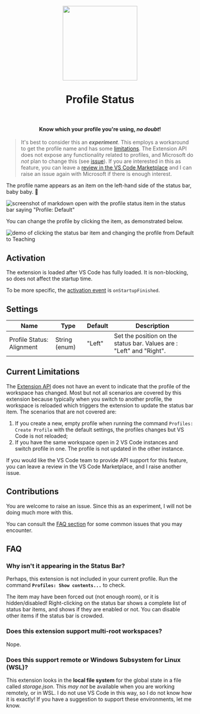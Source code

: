 <h1 align="center">
  <br>
    <img align="center" src="img/logo.png" width="200">
  <br>
	<br>
  Profile Status
  <br>
  <br>
</h1>
<h4 align="center">Know which your profile you're using, <em>no doubt</em>!</h4>

> It's best to consider this an ***experiment***. This employs a workaround to get the profile name and has some [limitations](#current-limitations). The Extension API does not expose any functionality related to profiles, and Microsoft do *not* plan to change this (see [issue](https://github.com/microsoft/vscode/issues/208195#issuecomment-2046778283)). If you are interested in this as feature, you can leave a [review in the VS Code Marketplace](https://marketplace.visualstudio.com/items?itemName=robole.profile-status&ssr=false#review-details) and I can raise an issue again with Microsoft if there is enough interest.

The profile name appears as an item on the left-hand side of the status bar, baby baby. 👊

![screenshot of markdown open with the profile status item in the status bar saying "Profile: Default"](img/screenshot-statusbar.png)

You can change the profile by clicking the item, as demonstrated below.

![demo of clicking the status bar item and changing the profile from Default to Teaching](img/demo.webp)

## Activation

The extension is loaded after VS Code has fully loaded. It is non-blocking, so does not affect the startup time.

To be more specific, the [activation event](https://code.visualstudio.com/api/references/activation-events) is `onStartupFinished`.

## Settings

| Name                                               | Type    | Default | Description                                            |
| -------------------------------------------------- | ------- | ------- | ------------------------------------------------------ |
| Profile Status: Alignment | String (enum) | "Left"   | Set the position on the status bar. Values are : "Left" and "Right".|

## Current Limitations

The [Extension API](https://code.visualstudio.com/api) does not have an event to indicate that the profile of the workspace has changed. Most but not all scenarios are covered by this extension because typically when you switch to another profile, the workspace is reloaded which triggers the extension to update the status bar item. The scenarios that are not covered are:
1. If you create a new, empty profile when running the command `Profiles: Create Profile` with the default settings, the profiles changes but VS Code is not reloaded;
1. If you have the same workspace open in 2 VS Code instances and switch profile in one. The profile is not updated in the other instance.

If you would like the VS Code team to provide API support for this feature, you can leave a review in the VS Code Marketplace, and I raise another issue.

## Contributions

You are welcome to raise an issue. Since this as an experiment, I will not be doing much more with this.

You can consult the [FAQ section](#faq) for some common issues that you may encounter.

## FAQ

### Why isn't it appearing in the Status Bar?

Perhaps, this extension is not included in your current profile. Run the command **`Profiles: Show contents...`** to check.

The item may have been forced out (not enough room), or it is hidden/disabled! Right-clicking on the status bar shows a complete list of status bar items, and shows if they are enabled or not. You can disable other items if the status bar is crowded.

### Does this extension support multi-root workspaces?

Nope.

### Does this support remote or Windows Subsystem for Linux (WSL)?

This extension looks in the **local file system** for the global state in a file called *storage.json*. This *may not* be available when you are working remotely, or in WSL. I do not use VS Code in this way, so I do not know how it is exactly! If you have a suggestion to support these environments, let me know.
